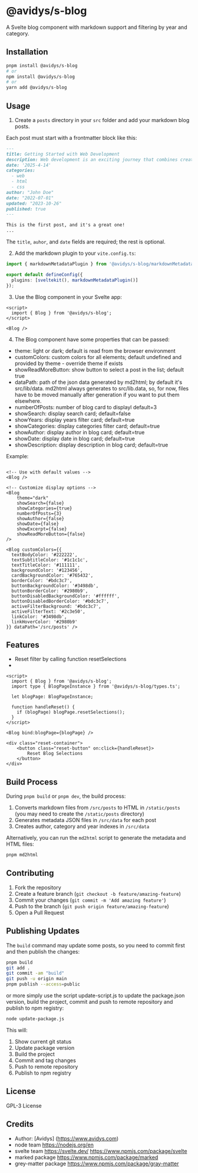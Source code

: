 # @avidys/s-blog

A Svelte blog component with markdown support and filtering by year and category.

## Installation

```bash
pnpm install @avidys/s-blog
# or
npm install @avidys/s-blog
# or
yarn add @avidys/s-blog
```

## Usage

1. Create a `posts` directory in your `src` folder and add your markdown blog posts.

Each post must start with a frontmatter block like this:

```md
---
title: Getting Started with Web Development
description: Web development is an exciting journey that combines creativity with technical skills.
date: '2025-4-14'
categories:
  - web
  - html
  - css
author: "John Doe"
date: "2022-07-01"
updated: "2023-10-26"
published: true
---

This is the first post, and it's a great one!
...
```

The `title`, `auhor`, and `date` fields are required; the rest is optional.

2. Add the markdown plugin to your `vite.config.ts`:

```typescript
import { markdownMetadataPlugin } from '@avidys/s-blog/markdownMetadataPlugin';

export default defineConfig({
  plugins: [sveltekit(), markdownMetadataPlugin()]
});
```

3. Use the Blog component in your Svelte app:

```svelte
<script>
  import { Blog } from '@avidys/s-blog';
</script>

<Blog />
```

4. The Blog component have some properties that can be passed:

- theme: light or dark; default is read from the browser environment
- customColors: custom colors for all elements; default undefined and provided by theme -  override theme if exists
- showReadMoreButton: show button to select a post in the list; default true 
- dataPath: path of the json data generated by md2html; by default it's src/lib/data. md2html always generates to src/lib.data, so, for now, files have to be moved manually after generation if you want to put them elsewhere.
- numberOfPosts: number of blog card to displayl default=3
- showSearch: display search card; default=false
- showYears: display years filter card; default=true
- showCategories: display categories filter card; default=true
- showAuthor: display author in blog card; default=true
- showDate: display date in blog card; default=true
- showDescription: display description in blog card; default=true

Example:

```svelte

<!-- Use with default values -->
<Blog />

<!-- Customize display options -->
<Blog 
    theme="dark"
    showSearch={false}
    showCategories={true}
    numberOfPosts={3}
    showAuthor={false}
    showDate={false}
    showExcerpt={false}
    showReadMoreButton={false}
/>

<Blog customColors={{
  textBodyColor: '#222222',
  textSubtitleColor: '#1c1c1c',
  textTitleColor: '#111111',
  backgroundColor: '#123456',
  cardBackgroundColor: '#765432',
  borderColor: '#bdc3c7',
  buttonBackgroundColor: '#3498db',
  buttonBorderColor: '#2980b9',
  buttonDisabledBackgroundColor: '#ffffff',
  buttonDisabledBorderColor: '#bdc3c7',
  activeFilterBackground: '#bdc3c7',
  activeFilterText: '#2c3e50',
  linkColor: '#3498db',
  linkHoverColor: '#2980b9'
}} dataPath='/src/posts' />

```

## Features 

- Reset filter by calling function resetSelections
- 
```svelte
<script>
  import { Blog } from '@avidys/s-blog';
  import type { BlogPageInstance } from '@avidys/s-blog/types.ts';

  let blogPage: BlogPageInstance;

  function handleReset() {
    if (blogPage) blogPage.resetSelections();
  }
</script>
  
<Blog bind:blogPage={blogPage} />

<div class="reset-container">
    <button class="reset-button" on:click={handleReset}>
        Reset Blog Selections
    </button>
</div>
```

## Build Process

During ```pnpm build``` or ```pnpm dev```, the build process:

1. Converts markdown files from `/src/posts` to HTML in `/static/posts` (you may need to create the `/static/posts` directory)
2. Generates metadata JSON files in `/src/data` for each post
3. Creates author, category and year indexes in `/src/data`

Alternatively, you can run the `md2html` script to generate the metadata and HTML files:

```bash
pnpm md2html
```

## Contributing

1. Fork the repository
2. Create a feature branch (`git checkout -b feature/amazing-feature`)
3. Commit your changes (`git commit -m 'Add amazing feature'`)
4. Push to the branch (`git push origin feature/amazing-feature`)
5. Open a Pull Request

## Publishing Updates

The `build` command may update some posts, so you need to commit first and then publish the changes:

```bash
pnpm build
git add .
git commit -am "build"
git push -u origin main
pnpm publish --access=public
```

or more simply use the script update-script.js to update the package.json version, build the project, commit and push to remote repository and publish to npm registry:

```bash
node update-package.js
```

This will:

1. Show current git status
2. Update package version
3. Build the project
4. Commit and tag changes
5. Push to remote repository
6. Publish to npm registry

## License

GPL-3 License

## Credits

- Author: [Avidys] (<https://www.avidys.com>)
- node team <https://nodejs.org/en>
- svelte team <https://svelte.dev/> <https://www.npmjs.com/package/svelte>
- marked package <https://www.npmjs.com/package/marked>
- grey-matter package <https://www.npmjs.com/package/gray-matter>

